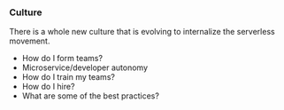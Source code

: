 ### Culture

<!--
Some guidance as to what needs to go in this section:

1. How is the culture inside organizations changing due to adoption of serverless?
2. Are we seeing a shift in how teams are formed? Autonomous teams?
3. What are the challenges for training the new workforce?
4. How are we educating the teams about serverless?
5. How does the serverless mindset effecting how we hire?

Feel free to modify the sub-sections. 

Add yourself as a contributer for the section(s) you contribute to. 

<hr>

**Section Credits:** <name> (<github handle>)

<hr>
-->

There is a whole new culture that is evolving to internalize the serverless movement. 

* How do I form teams?
* Microservice/developer autonomy 
* How do I train my teams?
* How do I hire?
* What are some of the best practices?

